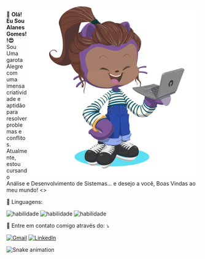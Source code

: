 <img src=".\Octacat-Alanes.png" alt="" min-width="400px" max-width="450px" width="450px" align="right">

<p align="left"> 
 💭  <strong>Olá! Eu Sou Alanes Gomes!!😍</strong> <br>
  Sou Uma garota Alegre com uma imensa criatividade e aptidão para resolver problemas e conflitos. 
  Atualmente, estou cursando Análise e Desenvolvimento de Sistemas... e desejo a você, Boas Vindas ao meu mundo! <>
  
</p>

<p align="left">
  🦄 Linguagens:

![habilidade](https://img.shields.io/badge/JavaScript-F7DF1E?style=for-the-badge&logo=javascript&logoColor=black)
![habilidade](https://img.shields.io/badge/C%2B%2B-00599C?style=for-the-badge&logo=c%2B%2B&logoColor=white)
![habilidade](https://img.shields.io/badge/Python-3776AB?style=for-the-badge&logo=python&logoColor=white)

</p>

<p align="left">
  💌 Entre em contato comigo através do: ⤵️
</p>

<p align="left">
  <a href="mailto:alanesGsilva@gmail.com" title="Gmail">
  <img src="https://img.shields.io/badge/-Gmail-FF0000?style=flat-square&labelColor=FF0000&logo=gmail&logoColor=white&link=LINK-DO-SEU-GMAIL" alt="Gmail"/></a>
  <a href="https://www.linkedin.com/in/alanesgomes/" title="LinkedIn">
  <img src="https://img.shields.io/badge/-Linkedin-0e76a8?style=flat-square&logo=Linkedin&logoColor=white&link=LINK-DO-SEU-LINKEDIN" alt="LinkedIn"/></a>



![Snake animation](https://github.com/alanesg/alanesG/blob/output/github-contribution-grid-snake.svg)




